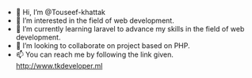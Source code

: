 - 👋 Hi, I’m @Touseef-khattak
- 👀 I’m interested in the field of web development.
- 🌱 I’m currently learning laravel to advance my skills in the field of web development.
- 💞️ I’m looking to collaborate on project based on PHP.
- 📫 You can reach me by following the link given.
http://www.tkdeveloper.ml

<!---
Touseef-khattak/Touseef-khattak is a ✨ special ✨ repository because its `README.md` (this file) appears on your GitHub profile.
You can click the Preview link to take a look at your changes.
--->
